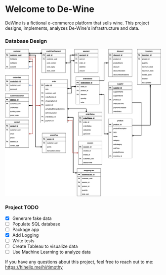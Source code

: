 # Welcome to De-Wine

DeWine is a fictional e-commerce platform that sells wine. This project designs, implements, analyzes 
De-Wine's infrastructure and data. 

### Database Design

![DeWineDatabase.png](https://github.com/TimPerera/dewine/blob/ce7e0f4532b20283cb6db3537693e2c712ab9ee1/DeWineDatabase.png)



### **Project TODO**
- [X] Generare fake data
- [ ] Populate SQL database
- [ ] Package app
- [X] Add Logging
- [ ] Write tests
- [ ] Create Tableau to visualize data
- [ ] Use Machine Learning to analyze data

If you have any questions about this project, feel free to reach out to me: https://hihello.me/hi/timothy
